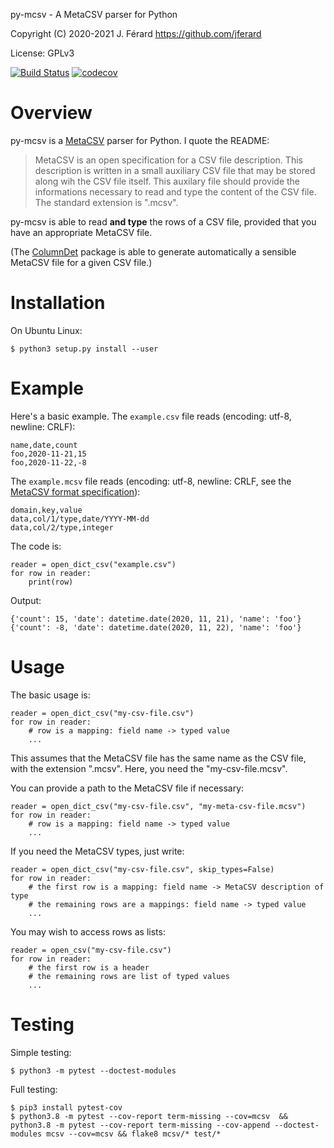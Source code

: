 py-mcsv - A MetaCSV parser for Python

Copyright (C) 2020-2021 J. Férard <https://github.com/jferard>

License: GPLv3

[![Build Status](https://travis-ci.com/MetaCSV/py-mcsv.svg?branch=main)](https://travis-ci.com/MetaCSV/py-mcsv)
[![codecov](https://codecov.io/gh/MetaCSV/py-mcsv/branch/main/graph/badge.svg)](https://codecov.io/gh/MetaCSV/py-mcsv)

# Overview
py-mcsv is a [MetaCSV](https://github.com/jferard/MetaCSV) parser for Python. 
I quote the README:

> MetaCSV is an open specification for a CSV file description. This description
> is written in a small auxiliary CSV file that may be stored along wih the 
>CSV file itself. This auxilary file should provide the informations necessary 
>to read and type the content of the CSV file. The standard extension is 
>".mcsv".

py-mcsv is able to read **and type** the rows of a CSV file, provided that you 
have an appropriate MetaCSV file.

(The [ColumnDet](https://github.com/jferard/ColumnDet) package is able to 
generate automatically a sensible MetaCSV file for a given CSV file.)  

# Installation
On Ubuntu Linux:

    $ python3 setup.py install --user

# Example
Here's a basic example. The `example.csv` file reads (encoding: utf-8, 
newline: CRLF): 

    name,date,count
    foo,2020-11-21,15
    foo,2020-11-22,-8

The `example.mcsv` file reads (encoding: utf-8, 
newline: CRLF, see the [MetaCSV format specification](https://github.com/jferard/MetaCSV#full-specification-draft-0)):

    domain,key,value
    data,col/1/type,date/YYYY-MM-dd
    data,col/2/type,integer

The code is:

    reader = open_dict_csv("example.csv")
    for row in reader:
        print(row)
        
Output:

    {'count': 15, 'date': datetime.date(2020, 11, 21), 'name': 'foo'}
    {'count': -8, 'date': datetime.date(2020, 11, 22), 'name': 'foo'}

# Usage

The basic usage is:

    reader = open_dict_csv("my-csv-file.csv")
    for row in reader:
        # row is a mapping: field name -> typed value
        ...

This assumes that the MetaCSV file has the same name as the CSV file, with the 
extension ".mcsv". Here, you need the "my-csv-file.mcsv". 

You can provide a path to the MetaCSV file if necessary:

    reader = open_dict_csv("my-csv-file.csv", "my-meta-csv-file.mcsv")
    for row in reader:
        # row is a mapping: field name -> typed value
        ...

If you need the MetaCSV types, just write: 

    reader = open_dict_csv("my-csv-file.csv", skip_types=False)
    for row in reader:
        # the first row is a mapping: field name -> MetaCSV description of type
        # the remaining rows are a mappings: field name -> typed value
        ...

You may wish to access rows as lists:
 
    reader = open_csv("my-csv-file.csv")
    for row in reader:
        # the first row is a header
        # the remaining rows are list of typed values
        ...


# Testing
Simple testing:

    $ python3 -m pytest --doctest-modules

Full testing:

    $ pip3 install pytest-cov
    $ python3.8 -m pytest --cov-report term-missing --cov=mcsv  && python3.8 -m pytest --cov-report term-missing --cov-append --doctest-modules mcsv --cov=mcsv && flake8 mcsv/* test/*
